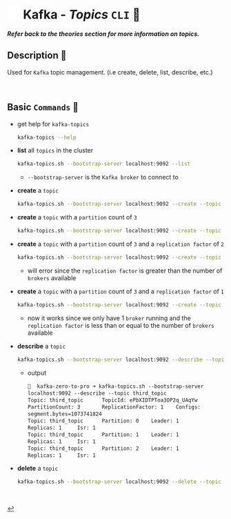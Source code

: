 # <img src="../../assets/img/kafka.png" width="30px"> **Kafka** - ***Topics*** `CLI` 🚿

***Refer back to the theories section for more information on topics.***

## **Description** 👀

Used for `Kafka` topic management. (i.e create, delete, list, describe, etc.)

<br />

## **Basic** `Commands` 📝

* get help for `kafka-topics`

    ```bash
    kafka-topics --help
    ```

* **list** all `topics` in the cluster

    ```bash
    kafka-topics.sh --bootstrap-server localhost:9092 --list
    ```

  * `--bootstrap-server` is the `Kafka broker` to connect to

* **create** a `topic`

    ```bash
    kafka-topics.sh --bootstrap-server localhost:9092 --create --topic first_topic
    ```

* **create** a `topic` with a `partition` count of `3`

    ```bash
    kafka-topics.sh --bootstrap-server localhost:9092 --create --topic second_topic --partitions 3
    ```

* **create** a `topic` with a `partition` count of `3` and a `replication factor` of `2`

    ```bash
    kafka-topics.sh --bootstrap-server localhost:9092 --create --topic third_topic --partitions 3 --replication-factor 2
    ```

  * will error since the `replication factor` is greater than the number of `brokers` available

* **create** a `topic` with a `partition` count of `3` and a `replication factor` of `1`

    ```bash
    kafka-topics.sh --bootstrap-server localhost:9092 --create --topic third_topic --partitions 3 --replication-factor 1
    ```

  * now it works since we only have 1 `broker` running and the `replication factor` is less than or equal to the number of `brokers` available

* **describe** a `topic`

    ```bash
    kafka-topics.sh --bootstrap-server localhost:9092 --describe --topic third_topic
    ```

  * output

    ```shell
    🚀  kafka-zero-to-pro ➜ kafka-topics.sh --bootstrap-server localhost:9092 --describe --topic third_topic
    Topic: third_topic      TopicId: ePbXIDTPToa3OP2q_UAqYw PartitionCount: 3       ReplicationFactor: 1    Configs: segment.bytes=1073741824
    Topic: third_topic      Partition: 0    Leader: 1       Replicas: 1     Isr: 1
    Topic: third_topic      Partition: 1    Leader: 1       Replicas: 1     Isr: 1
    Topic: third_topic      Partition: 2    Leader: 1       Replicas: 1     Isr: 1
    ```

* **delete** a `topic`

    ```bash
    kafka-topics.sh --bootstrap-server localhost:9092 --delete --topic first_topic
    ```

<br />

[↩️](../README.md)
